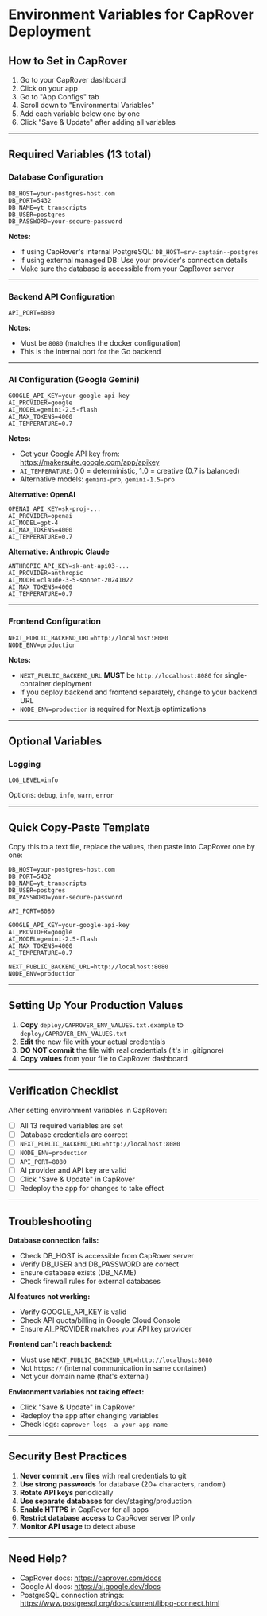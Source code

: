 # Environment Variables for CapRover Deployment

## How to Set in CapRover

1. Go to your CapRover dashboard
2. Click on your app
3. Go to "App Configs" tab
4. Scroll down to "Environmental Variables"
5. Add each variable below one by one
6. Click "Save & Update" after adding all variables

---

## Required Variables (13 total)

### Database Configuration

```env
DB_HOST=your-postgres-host.com
DB_PORT=5432
DB_NAME=yt_transcripts
DB_USER=postgres
DB_PASSWORD=your-secure-password
```

**Notes:**
- If using CapRover's internal PostgreSQL: `DB_HOST=srv-captain--postgres`
- If using external managed DB: Use your provider's connection details
- Make sure the database is accessible from your CapRover server

---

### Backend API Configuration

```env
API_PORT=8080
```

**Notes:**
- Must be `8080` (matches the docker configuration)
- This is the internal port for the Go backend

---

### AI Configuration (Google Gemini)

```env
GOOGLE_API_KEY=your-google-api-key
AI_PROVIDER=google
AI_MODEL=gemini-2.5-flash
AI_MAX_TOKENS=4000
AI_TEMPERATURE=0.7
```

**Notes:**
- Get your Google API key from: https://makersuite.google.com/app/apikey
- `AI_TEMPERATURE`: 0.0 = deterministic, 1.0 = creative (0.7 is balanced)
- Alternative models: `gemini-pro`, `gemini-1.5-pro`

**Alternative: OpenAI**
```env
OPENAI_API_KEY=sk-proj-...
AI_PROVIDER=openai
AI_MODEL=gpt-4
AI_MAX_TOKENS=4000
AI_TEMPERATURE=0.7
```

**Alternative: Anthropic Claude**
```env
ANTHROPIC_API_KEY=sk-ant-api03-...
AI_PROVIDER=anthropic
AI_MODEL=claude-3-5-sonnet-20241022
AI_MAX_TOKENS=4000
AI_TEMPERATURE=0.7
```

---

### Frontend Configuration

```env
NEXT_PUBLIC_BACKEND_URL=http://localhost:8080
NODE_ENV=production
```

**Notes:**
- `NEXT_PUBLIC_BACKEND_URL` **MUST** be `http://localhost:8080` for single-container deployment
- If you deploy backend and frontend separately, change to your backend URL
- `NODE_ENV=production` is required for Next.js optimizations

---

## Optional Variables

### Logging

```env
LOG_LEVEL=info
```

Options: `debug`, `info`, `warn`, `error`

---

## Quick Copy-Paste Template

Copy this to a text file, replace the values, then paste into CapRover one by one:

```
DB_HOST=your-postgres-host.com
DB_PORT=5432
DB_NAME=yt_transcripts
DB_USER=postgres
DB_PASSWORD=your-secure-password

API_PORT=8080

GOOGLE_API_KEY=your-google-api-key
AI_PROVIDER=google
AI_MODEL=gemini-2.5-flash
AI_MAX_TOKENS=4000
AI_TEMPERATURE=0.7

NEXT_PUBLIC_BACKEND_URL=http://localhost:8080
NODE_ENV=production
```

---

## Setting Up Your Production Values

1. **Copy** `deploy/CAPROVER_ENV_VALUES.txt.example` to `deploy/CAPROVER_ENV_VALUES.txt`
2. **Edit** the new file with your actual credentials
3. **DO NOT commit** the file with real credentials (it's in .gitignore)
4. **Copy values** from your file to CapRover dashboard

---

## Verification Checklist

After setting environment variables in CapRover:

- [ ] All 13 required variables are set
- [ ] Database credentials are correct
- [ ] `NEXT_PUBLIC_BACKEND_URL=http://localhost:8080`
- [ ] `NODE_ENV=production`
- [ ] `API_PORT=8080`
- [ ] AI provider and API key are valid
- [ ] Click "Save & Update" in CapRover
- [ ] Redeploy the app for changes to take effect

---

## Troubleshooting

**Database connection fails:**
- Check DB_HOST is accessible from CapRover server
- Verify DB_USER and DB_PASSWORD are correct
- Ensure database exists (DB_NAME)
- Check firewall rules for external databases

**AI features not working:**
- Verify GOOGLE_API_KEY is valid
- Check API quota/billing in Google Cloud Console
- Ensure AI_PROVIDER matches your API key provider

**Frontend can't reach backend:**
- Must use `NEXT_PUBLIC_BACKEND_URL=http://localhost:8080`
- Not `https://` (internal communication in same container)
- Not your domain name (that's external)

**Environment variables not taking effect:**
- Click "Save & Update" in CapRover
- Redeploy the app after changing variables
- Check logs: `caprover logs -a your-app-name`

---

## Security Best Practices

1. **Never commit `.env` files** with real credentials to git
2. **Use strong passwords** for database (20+ characters, random)
3. **Rotate API keys** periodically
4. **Use separate databases** for dev/staging/production
5. **Enable HTTPS** in CapRover for all apps
6. **Restrict database access** to CapRover server IP only
7. **Monitor API usage** to detect abuse

---

## Need Help?

- CapRover docs: https://caprover.com/docs
- Google AI docs: https://ai.google.dev/docs
- PostgreSQL connection strings: https://www.postgresql.org/docs/current/libpq-connect.html
